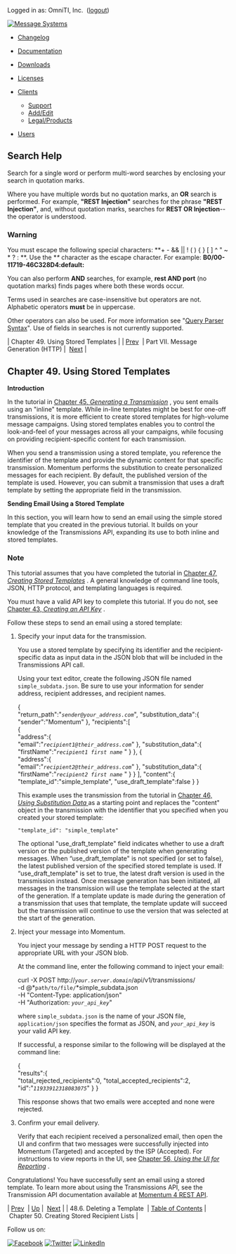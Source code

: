 Logged in as: OmniTI, Inc.  ([logout](https://support.messagesystems.com/logout.php))

[![Message Systems](https://support.messagesystems.com/images/ms-white205.png)](https://support.messagesystems.com/start.php) 

*   [Changelog](https://support.messagesystems.com/start.php?show=changelog)
*   [Documentation](https://support.messagesystems.com/docs/)
*   [Downloads](https://support.messagesystems.com/start.php)

*   [Licenses](https://support.messagesystems.com/license_summary.php)
*   <a href="">Clients</a>
    *   [Support](https://support.messagesystems.com/cs.php)
    *   [Add/Edit](https://support.messagesystems.com/edit_client.php)
    *   [Legal/Products](https://support.messagesystems.com/edit_products.php)
*   [Users](https://support.messagesystems.com/edit_customer.php)

## Search Help

Search for a single word or perform multi-word searches by enclosing your search in quotation marks.

Where you have multiple words but no quotation marks, an **OR** search is performed. For example, **"REST Injection"** searches for the phrase **"REST Injection"**, and, without quotation marks, searches for **REST OR Injection**--the operator is understood.

### Warning

You must escape the following special characters: **+ - && || ! ( ) { } [ ] ^ " ~ * ? : \**. Use the **\** character as the escape character. For example: **B0/00-11719-46C328D4\:default\:**

You can also perform **AND** searches, for example, **rest AND port** (no quotation marks) finds pages where both these words occur.

Terms used in searches are case-insensitive but operators are not. Alphabetic operators **must** be in uppercase.

Other operators can also be used. For more information see "[Query Parser Syntax](https://lucene.apache.org/core/old_versioned_docs/versions/3_0_0/queryparsersyntax.html)". Use of fields in searches is not currently supported.

| Chapter 49. Using Stored Templates |
| [Prev](web-ui.templates.delete.php)  | Part VII. Message Generation (HTTP) |  [Next](stored_list.php) |

## Chapter 49. Using Stored Templates

**Introduction**

In the tutorial in [Chapter 45, *Generating a Transmission*](message_gen.php "Chapter 45. Generating a Transmission") , you sent emails using an "inline" template. While in-line templates might be best for one-off transmissions, it is more efficient to create stored templates for high-volume message campaigns. Using stored templates enables you to control the look-and-feel of your messages across all your campaigns, while focusing on providing recipient-specific content for each transmission.

When you send a transmission using a stored template, you reference the identifier of the template and provide the dynamic content for that specific transmission. Momentum performs the substitution to create personalized messages for each recipient. By default, the published version of the template is used. However, you can submit a transmission that uses a draft template by setting the appropriate field in the transmission.

**Sending Email Using a Stored Template** 

In this section, you will learn how to send an email using the simple stored template that you created in the previous tutorial. It builds on your knowledge of the Transmissions API, expanding its use to both inline and stored templates.

### Note

This tutorial assumes that you have completed the tutorial in [Chapter 47, *Creating Stored Templates*](stored_template.php "Chapter 47. Creating Stored Templates") . A general knowledge of command line tools, JSON, HTTP protocol, and templating languages is required.

You must have a valid API key to complete this tutorial. If you do not, see [Chapter 43, *Creating an API Key*](create_apikey.php "Chapter 43. Creating an API Key") .

Follow these steps to send an email using a stored template:

1.  Specify your input data for the transmission.

    You use a stored template by specifying its identifier and the recipient-specific data as input data in the JSON blob that will be included in the Transmissions API call.

    Using your text editor, create the following JSON file named `simple_subdata.json`. Be sure to use your information for sender address, recipient addresses, and recipient names.

    {  
       "return_path":"*`sender@your_address.com`*",
       "substitution_data":{  
          "sender":"Momentum"
       },
       "recipients":[  
          {  
             "address":{  
                "email":"*`recipient1@their_address.com`*"
             },
             "substitution_data":{  
                "firstName":"*`recipient1 first name`*            "
             }
          },
          {  
             "address":{  
                "email":"*`recipient2@their_address.com`*"
             },
             "substitution_data":{  
                "firstName":"*`recipient2 first name`*            "
             }
          }
       ],
       "content":{  
          "template_id":"simple_template",
          "use_draft_template":false
       }
    }

    This example uses the transmission from the tutorial in [Chapter 46, *Using Substitution Data*                  ](substitution_data.php "Chapter 46. Using Substitution Data") as a starting point and replaces the "content" object in the transmission with the identifier that you specified when you created your stored template:

    `"template_id": "simple_template"`

    The optional "use_draft_template" field indicates whether to use a draft version or the published version of the template when generating messages. When “use_draft_template" is not specified (or set to false), the latest published version of the specified stored template is used. If “use_draft_template" is set to true, the latest draft version is used in the transmission instead. Once message generation has been initiated, all messages in the transmission will use the template selected at the start of the generation. If a template update is made during the generation of a transmission that uses that template, the template update will succeed but the transmission will continue to use the version that was selected at the start of the generation.

2.  Inject your message into Momentum.

    You inject your message by sending a HTTP POST request to the appropriate URL with your JSON blob.

    At the command line, enter the following command to inject your email:

    curl -X POST http://*`your.server.domain`*/api/v1/transmissions/ \
    -d @*`path/to/file/`*simple_subdata.json \
    -H "Content-Type: application/json" \
    -H "Authorization: *`your_api_key`*"

    where `simple_subdata.json` is the name of your JSON file, `application/json` specifies the format as JSON, and *`your_api_key`* is your valid API key.

    If successful, a response similar to the following will be displayed at the command line:

    {  
       "results":{  
          "total_rejected_recipients":0,
          "total_accepted_recipients":2,
          "id":"*`11933912318083075`*"
       }
    }

    This response shows that two emails were accepted and none were rejected.

3.  Confirm your email delivery.

    Verify that each recipient received a personalized email, then open the UI and confirm that two messages were successfully injected into Momentum (Targeted) and accepted by the ISP (Accepted). For instructions to view reports in the UI, see [Chapter 56, *Using the UI for Reporting*](reporting_ui.php "Chapter 56. Using the UI for Reporting") .

Congratulations! You have successfully sent an email using a stored template. To learn more about using the Transmissions API, see the Transmission API documentation available at [Momentum 4 REST API](https://support.messagesystems.com/docs/web-rest/v1_index.html).

| [Prev](web-ui.templates.delete.php)  | [Up](p.http_rest.php) |  [Next](stored_list.php) |
| 48.6. Deleting a Template  | [Table of Contents](index.php) |  Chapter 50. Creating Stored Recipient Lists |

Follow us on:

[![Facebook](https://support.messagesystems.com/images/icon-facebook.png)](http://www.facebook.com/messagesystems) [![Twitter](https://support.messagesystems.com/images/icon-twitter.png)](http://twitter.com/#!/MessageSystems) [![LinkedIn](https://support.messagesystems.com/images/icon-linkedin.png)](http://www.linkedin.com/company/message-systems)